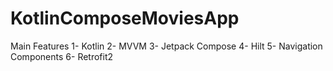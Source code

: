 # KotlinComposeMoviesApp
Main Features
1- Kotlin
2- MVVM
3- Jetpack Compose
4- Hilt
5- Navigation Components
6- Retrofit2
